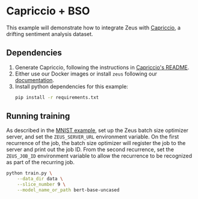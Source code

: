 # Capriccio + BSO

This example will demonstrate how to integrate Zeus with [Capriccio](../../research_reproducibility/zeus_nsdi23/capriccio), a drifting sentiment analysis dataset.

## Dependencies

1. Generate Capriccio, following the instructions in [Capriccio's README](../../research_reproducibility/zeus_nsdi23/capriccio).
1. Either use our Docker images or install `zeus` following our [documentation](https://ml.energy/zeus/getting_started/).
1. Install python dependencies for this example:
    ```sh
    pip install -r requirements.txt
    ```

## Running training

As described in the [MNIST example](../mnist/), set up the Zeus batch size optimizer server, and set the `ZEUS_SERVER_URL` environment variable.
On the first recurrence of the job, the batch size optimizer will register the job to the server and print out the job ID.
From the second recurrence, set the `ZEUS_JOB_ID` environment variable to allow the recurrence to be recognized as part of the recurring job.

```sh
python train.py \
    --data_dir data \
    --slice_number 9 \
    --model_name_or_path bert-base-uncased
```
